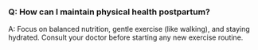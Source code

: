 ### Q: How can I maintain physical health postpartum? 

A: Focus on balanced nutrition, gentle exercise (like walking), and staying hydrated. Consult your doctor before starting any new exercise routine. 